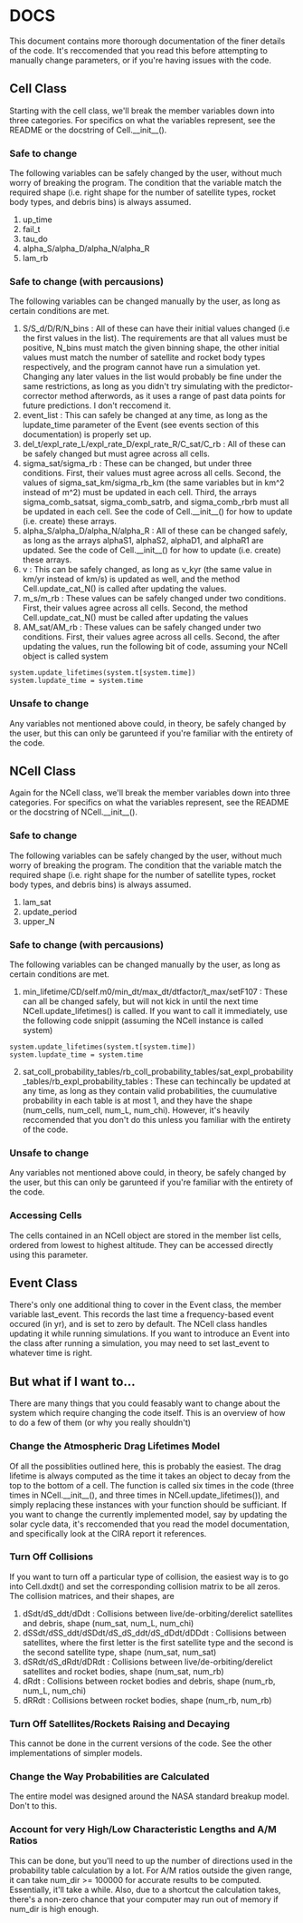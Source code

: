 # DOCS

This document contains more thorough documentation of the finer details of the code. It's reccomended that you read this before attempting to manually change parameters, or if you're having issues with the code.

## Cell Class

Starting with the cell class, we'll break the member variables down into three categories. For specifics on what the variables represent, see the README or the docstring of Cell.\_\_init\_\_().

### Safe to change
The following variables can be safely changed by the user, without much worry of breaking the program. The condition that the variable match the required shape (i.e. right shape for the number of satellite types, rocket body types, and debris bins) is always assumed.

1) up_time
2) fail_t
3) tau_do
4) alpha_S/alpha_D/alpha_N/alpha_R
5) lam_rb

### Safe to change (with percausions)
The following variables can be changed manually by the user, as long as certain conditions are met.

1) S/S_d/D/R/N_bins : All of these can have their initial values changed (i.e the first values in the list). The requirements are that all values must be positive, N_bins must match the given binning shape, the other initial values must match the number of satellite and rocket body types respectively, and the program cannot have run a simulation yet. Changing any later values in the list would probably be fine under the same restrictions, as long as you didn't try simulating with the predictor-corrector method afterwords, as it uses a range of past data points for future predictions. I don't reccomend it.
2) event_list : This can safely be changed at any time, as long as the lupdate_time parameter of the Event (see events section of this documentation) is properly set up.
3) del_t/expl_rate_L/expl_rate_D/expl_rate_R/C_sat/C_rb : All of these can be safely changed but must agree across all cells.
4) sigma_sat/sigma_rb : These can be changed, but under three conditions. First, their values must agree across all cells. Second, the values of sigma_sat_km/sigma_rb_km (the same variables but in km^2 instead of m^2) must be updated in each cell. Third, the arrays sigma_comb_satsat, sigma_comb_satrb, and sigma_comb_rbrb must all be updated in each cell. See the code of Cell.\_\_init\_\_() for how to update (i.e. create) these arrays.
5) alpha_S/alpha_D/alpha_N/alpha_R : All of these can be changed safely, as long as the arrays alphaS1, alphaS2, alphaD1, and alphaR1 are updated. See the code of Cell.\_\_init\_\_() for how to update (i.e. create) these arrays.
6) v : This can be safely changed, as long as v_kyr (the same value in km/yr instead of km/s) is updated as well, and the method Cell.update_cat_N() is called after updating the values.
7) m_s/m_rb : These values can be safely changed under two conditions. First, their values agree across all cells. Second, the method Cell.update_cat_N() must be called after updating the values
8) AM_sat/AM_rb : These values can be safely changed under two conditions. First, their values agree across all cells. Second, the after updating the values, run the following bit of code, assuming your NCell object is called system
```Python3
system.update_lifetimes(system.t[system.time])
system.lupdate_time = system.time
```

### Unsafe to change
Any variables not mentioned above could, in theory, be safely changed by the user, but this can only be garunteed if you're familiar with the entirety of the code.

## NCell Class

Again for the NCell class, we'll break the member variables down into three categories. For specifics on what the variables represent, see the README or the docstring of NCell.\_\_init\_\_().

### Safe to change
The following variables can be safely changed by the user, without much worry of breaking the program. The condition that the variable match the required shape (i.e. right shape for the number of satellite types, rocket body types, and debris bins) is always assumed.

1) lam_sat
2) update_period
3) upper_N

### Safe to change (with percausions)
The following variables can be changed manually by the user, as long as certain conditions are met.

1) min_lifetime/CD/self.m0/min_dt/max_dt/dtfactor/t_max/setF107 : These can all be changed safely, but will not kick in until the next time NCell.update_lifetimes() is called. If you want to call it immediately, use the following code snippit (assuming the NCell instance is called system)
```Python3
system.update_lifetimes(system.t[system.time])
system.lupdate_time = system.time
```
2) sat_coll_probability_tables/rb_coll_probability_tables/sat_expl_probability_tables/rb_expl_probability_tables : These can techincally be updated at any time, as long as they contain valid probabilities, the cuumulative probability in each table is at most 1, and they have the shape (num_cells, num_cell, num_L, num_chi). However, it's heavily reccomended that you don't do this unless you familiar with the entirety of the code.

### Unsafe to change
Any variables not mentioned above could, in theory, be safely changed by the user, but this can only be garunteed if you're familiar with the entirety of the code.

### Accessing Cells
The cells contained in an NCell object are stored in the member list cells, ordered from lowest to highest altitude. They can be accessed directly using this parameter.

## Event Class
There's only one additional thing to cover in the Event class, the member variable last_event. This records the last time a frequency-based event occured (in yr), and is set to zero by default. The NCell class handles updating it while running simulations. If you want to introduce an Event into the class after running a simulation, you may need to set last_event to whatever time is right.

## But what if I want to...
There are many things that you could feasably want to change about the system which require changing the code itself. This is an overview of how to do a few of them (or why you really shouldn't)

### Change the Atmospheric Drag Lifetimes Model
Of all the possiblities outlined here, this is probably the easiest. The drag lifetime is always computed as the time it takes an object to decay from the top to the bottom of a cell. The function is called six times in the code (three times in NCell.\_\_init\_\_(), and three times in NCell.update_lifetimes()), and simply replacing these instances with your function should be sufficiant. If you want to change the currently implemented model, say by updating the solar cycle data, it's reccomended that you read the model documentation, and specifically look at the CIRA report it references.

### Turn Off Collisions
If you want to turn off a particular type of collision, the easiest way is to go into Cell.dxdt() and set the corresponding collision matrix to be all zeros. The collision matrices, and their shapes, are
1) dSdt/dS_ddt/dDdt : Collisions between live/de-orbiting/derelict satellites and debris, shape (num_sat, num_L, num_chi)
2) dSSdt/dSS_ddt/dSDdt/dS_dS_ddt/dS_dDdt/dDDdt : Collisions between satellites, where the first letter is the first satellite type and the second is the second satellite type, shape (num_sat, num_sat)
3) dSRdt/dS_dRdt/dDRdt : Collisions between live/de-orbiting/derelict satellites and rocket bodies, shape (num_sat, num_rb)
4) dRdt : Collisions between rocket bodies and debris, shape (num_rb, num_L, num_chi)
5) dRRdt : Collisions between rocket bodies, shape (num_rb, num_rb)

### Turn Off Satellites/Rockets Raising and Decaying
This cannot be done in the current versions of the code. See the other implementations of simpler models.

### Change the Way Probabilities are Calculated
The entire model was designed around the NASA standard breakup model. Don't to this.

### Account for very High/Low Characteristic Lengths and A/M Ratios
This can be done, but you'll need to up the number of directions used in the probability table calculation by a lot. For A/M ratios outside the given range, it can take num_dir >= 100000 for accurate results to be computed. Essentially, it'll take a while. Also, due to a shortcut the calculation takes, there's a non-zero chance that your computer may run out of memory if num_dir is high enough.